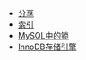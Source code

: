 * [分享](chapter6/README.md)
* [索引](chapter1/README.md)
* [MySQL中的锁](chapter5/README.md)
* [InnoDB存储引擎](chapter12/README.md)
